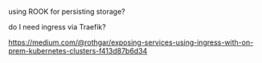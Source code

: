 using ROOK for persisting storage?


do I need ingress via Traefik?


https://medium.com/@rothgar/exposing-services-using-ingress-with-on-prem-kubernetes-clusters-f413d87b6d34
